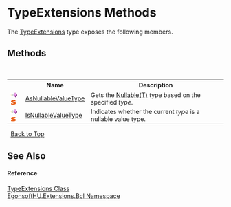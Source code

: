 # TypeExtensions Methods
 

The <a href="T_EgonsoftHU_Extensions_Bcl_TypeExtensions.md">TypeExtensions</a> type exposes the following members.


## Methods
&nbsp;<table><tr><th></th><th>Name</th><th>Description</th></tr><tr><td>![Public method](media/pubmethod.gif "Public method")![Static member](media/static.gif "Static member")</td><td><a href="M_EgonsoftHU_Extensions_Bcl_TypeExtensions_AsNullableValueType.md">AsNullableValueType</a></td><td>
Gets the <a href="https://docs.microsoft.com/dotnet/api/system.nullable-1" target="_blank" rel="noopener noreferrer">Nullable(T)</a> type based on the specified *type*.</td></tr><tr><td>![Public method](media/pubmethod.gif "Public method")![Static member](media/static.gif "Static member")</td><td><a href="M_EgonsoftHU_Extensions_Bcl_TypeExtensions_IsNullableValueType.md">IsNullableValueType</a></td><td>
Indicates whether the current *type* is a nullable value type.</td></tr></table>&nbsp;
<a href="#typeextensions-methods">Back to Top</a>

## See Also


#### Reference
<a href="T_EgonsoftHU_Extensions_Bcl_TypeExtensions.md">TypeExtensions Class</a><br /><a href="N_EgonsoftHU_Extensions_Bcl.md">EgonsoftHU.Extensions.Bcl Namespace</a><br />